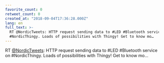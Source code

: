 ```yaml
---
favorite_count: 0
retweet_count: 0
created_at: "2018-09-04T17:36:28.000Z"
lang: en
full_text: >-
  RT @NordicTweets: HTTP request sending data to #LED #Bluetooth service on
  #NordicThingy. Loads of possibilities with Thingy! Get to know mo…
---
```


RT [@NordicTweets](https://twitter.com/NordicTweets): HTTP request sending data
to #LED #Bluetooth service on #NordicThingy. Loads of possibilities with Thingy!
Get to know mo…
